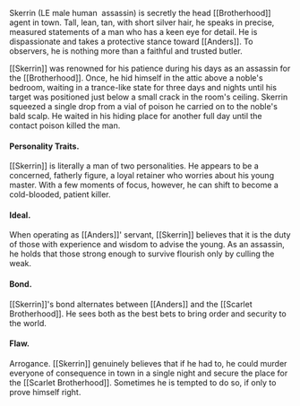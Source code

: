 Skerrin (LE male human  assassin) is secretly the head [[Brotherhood]] agent in town. Tall, lean, tan, with short silver hair, he speaks in precise, measured statements of a man who has a keen eye for detail. He is dispassionate and takes a protective stance toward [[Anders]]. To observers, he is nothing more than a faithful and trusted butler.

[[Skerrin]] was renowned for his patience during his days as an assassin for the [[Brotherhood]]. Once, he hid himself in the attic above a noble's bedroom, waiting in a trance-like state for three days and nights until his target was positioned just below a small crack in the room's ceiling. Skerrin squeezed a single drop from a vial of poison he carried on to the noble's bald scalp. He waited in his hiding place for another full day until the contact poison killed the man.

#### Personality Traits. 
[[Skerrin]] is literally a man of two personalities. He appears to be a concerned, fatherly figure, a loyal retainer who worries about his young master. With a few moments of focus, however, he can shift to become a cold-blooded, patient killer.

#### Ideal. 
When operating as [[Anders]]' servant, [[Skerrin]] believes that it is the duty of those with experience and wisdom to advise the young. As an assassin, he holds that those strong enough to survive flourish only by culling the weak.

#### Bond. 
[[Skerrin]]'s bond alternates between [[Anders]] and the [[Scarlet Brotherhood]]. He sees both as the best bets to bring order and security to the world.

#### Flaw. 
Arrogance. [[Skerrin]] genuinely believes that if he had to, he could murder everyone of consequence in town in a single night and secure the place for the [[Scarlet Brotherhood]]. Sometimes he is tempted to do so, if only to prove himself right.